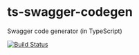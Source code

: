# ts-swagger-codegen
Swagger code generator (in TypeScript)

[![Build Status](https://travis-ci.org/ngeor/ts-swagger-codegen.svg?branch=master)](https://travis-ci.org/ngeor/ts-swagger-codegen)

